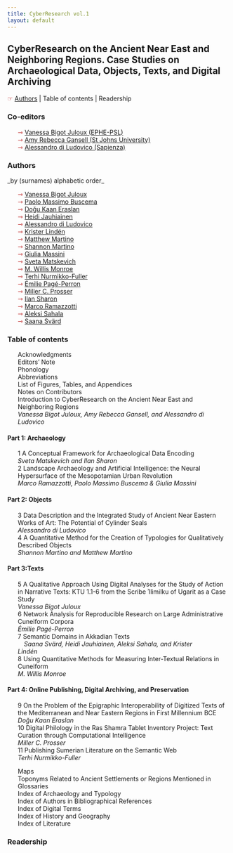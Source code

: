 ```yaml
---
title: CyberResearch vol.1
layout: default
---
```


<h2> CyberResearch on the Ancient Near East and Neighboring Regions. Case Studies on Archaeological Data, Objects, Texts, and Digital Archiving</h2>
<span style="color:#b30000; font-size: 14px">&#9758;</span> <a href="#authors">Authors</a> | Table of contents | Readership
<h3>Co-editors</h3>
<ul style="list-style-type: none;">
<li><span style="color:#b30000; font-size: 14px">&#8702;</span> <a href="http://vanessajuloux.xyz" target="_blank">Vanessa Bigot Juloux (EPHE-PSL)</a></li>
<li><span style="color:#b30000; font-size: 14px">&#8702;</span> <a href="https://stjohns.academia.edu/AmyRebeccaGansell" target="_blank">Amy Rebecca Gansell (St Johns University)</a></li>
<li><span style="color:#b30000; font-size: 14px">&#8702;</span> <a href="https://uniroma1.academia.edu/AlessandroDiLudovico" target="_blank">Alessandro di Ludovico (Sapienza)</a></li>
</ul>

<h3><a name="Authors">Authors</a></h3>
_by (surnames) alphabetic order_<br />
<ul style="list-style-type: none;">
  <li><span style="color:#b30000; font-size: 14px">&#8702;</span> <a href="http://vanessajuloux.xyz" target="_blank">Vanessa Bigot Juloux</a></li>
  <li><span style="color:#b30000; font-size: 14px">&#8702;</span> <a href="" target="_blank">Paolo Massimo Buscema</a></li>
  <li><span style="color:#b30000; font-size: 14px">&#8702;</span> <a href="" target="_blank">Doğu Kaan Eraslan</a></li>
  <li><span style="color:#b30000; font-size: 14px">&#8702;</span> <a href="" target="_blank">Heidi Jauhiainen</a></li>
   <li><span style="color:#b30000; font-size: 14px">&#8702;</span> <a href="" target="_blank">Alessandro di Ludovico</a></li>
  <li><span style="color:#b30000; font-size: 14px">&#8702;</span> <a href="" target="_blank">Krister Lindén</a></li>
  <li><span style="color:#b30000; font-size: 14px">&#8702;</span> <a href="" target="_blank">Matthew Martino</a></li>
   <li><span style="color:#b30000; font-size: 14px">&#8702;</span> <a href="" target="_blank">Shannon Martino</a></li>
  <li><span style="color:#b30000; font-size: 14px">&#8702;</span> <a href="" target="_blank">Giulia Massini</a></li>
  <li><span style="color:#b30000; font-size: 14px">&#8702;</span> <a href="" target="_blank">Sveta Matskevich</a></li>
  <li><span style="color:#b30000; font-size: 14px">&#8702;</span> <a href="" target="_blank">M. Willis Monroe</a></li>
  <li><span style="color:#b30000; font-size: 14px">&#8702;</span> <a href="" target="_blank">Terhi Nurmikko-Fuller</a></li>
  <li><span style="color:#b30000; font-size: 14px">&#8702;</span> <a href="" target="_blank">Émilie Pagé-Perron</a></li>
  <li><span style="color:#b30000; font-size: 14px">&#8702;</span> <a href="" target="_blank">Miller C. Prosser</a></li>
  <li><span style="color:#b30000; font-size: 14px">&#8702;</span> <a href="" target="_blank">Ilan Sharon</a></li>
  <li><span style="color:#b30000; font-size: 14px">&#8702;</span> <a href="" target="_blank">Marco Ramazzotti</a></li>
  <li><span style="color:#b30000; font-size: 14px">&#8702;</span> <a href="" target="_blank">Aleksi Sahala</a></li>
  <li><span style="color:#b30000; font-size: 14px">&#8702;</span> <a href="" target="_blank">Saana Svärd</a></li>
  
  </ul>
  
<h3>Table of contents</h3> 
<ul style="list-style-type: none;">
<li>Acknowledgments</li>
<li>Editors’ Note</li>
<li>Phonology</li>
<li>Abbreviations</li>
<li>List of Figures, Tables, and Appendices</li>
<li>Notes on Contributors</li>
<li />
<li>Introduction to CyberResearch on the Ancient Near East and Neighboring Regions<br />
<span style="padding-right: 3em"><em>Vanessa Bigot Juloux, Amy Rebecca Gansell, and Alessandro di Ludovico</em></span></li>
  </ul>

<h4>Part 1: Archaeology</h4>
<ul style="list-style-type: none;">
<li> 1 A Conceptual Framework for Archaeological Data Encoding<br />
  <span style="padding-right: 3em"><em>Sveta Matskevich and Ilan Sharon</em></span></li>
<li>2 Landscape Archaeology and Artificial Intelligence: the Neural Hypersurface of the Mesopotamian Urban Revolution<br />
<span style="padding-right: 3em"><em>Marco Ramazzotti, Paolo Massimo Buscema & Giulia Massini</em></span></li>
  </ul>
  
<h4>Part 2: Objects</h4>
<ul style="list-style-type: none;">
<li> 3 Data Description and the Integrated Study of Ancient Near Eastern Works of Art: The Potential of Cylinder Seals<br />
  <span style="padding-right: 3em"><em>Alessandro di Ludovico</em></span></li>
<li>4 A Quantitative Method for the Creation of Typologies for Qualitatively Described Objects<br />
  <span style="padding-right: 3em"><em>Shannon Martino and Matthew Martino</em></span></li>
  </ul>
  
<h4>Part 3:Texts</h4>
<ul style="list-style-type: none;">
<li> 5 A Qualitative Approach Using Digital Analyses for the Study of Action in Narrative Texts:  <span style="font-variant: small-caps;">KTU</span> 1.1-6 from the Scribe ʾIlimilku of Ugarit as a Case Study<br />
  <span style="padding-right: 3em"><em>Vanessa Bigot Juloux</em></span></li> 
<li>6 Network Analysis for Reproducible Research on Large Administrative Cuneiform Corpora<br />
  <span style="padding-right: 3em"><em>Émilie Pagé-Perron </em></span></li>
 <li>7 Semantic Domains in Akkadian Texts<br />
 <span style="padding-right: 3em"><em>Saana Svärd, Heidi Jauhiainen, Aleksi Sahala, and Krister Lindén </em></span></li>
 <li>8 Using Quantitative Methods for Measuring Inter-Textual Relations in Cuneiform<br />
   <span style="padding-right: 3em"><em>M. Willis Monroe</em></span></li>
  </ul> 
  
<h4>Part 4: Online Publishing, Digital Archiving, and Preservation</h4>
<ul style="list-style-type: none;">
<li>9 On the Problem of the Epigraphic Interoperability of Digitized Texts of the Mediterranean and Near Eastern Regions in First Millennium <span style="font-variant: small-caps;">BCE</span><br />
  <span style="padding-right: 3em"><em>Doğu Kaan Eraslan</em></span></li>
<li>10 Digital Philology in the Ras Shamra Tablet Inventory Project: Text Curation through Computational Intelligence<br />
  <span style="padding-right: 3em"><em>Miller C. Prosser</em></span></li>
<li>11 Publishing Sumerian Literature on the Semantic Web<br />
  <span style="padding-right: 3em"><em>Terhi Nurmikko-Fuller</em></span></li>
</ul>  

<ul style="list-style-type: none;">
<li>Maps</li>
<li>Toponyms Related to Ancient Settlements or Regions Mentioned in <br /></li>
 
<li>Glossaries </li>
<li>Index of Archaeology and Typology </li>
<li>Index of Authors in Bibliographical References </li>
<li>Index of Digital Terms </li>
<li>Index of History and Geography </li>
<li>Index of Literature </li>
</ul>
 

<h3>Readership</h3> 
  
